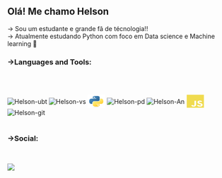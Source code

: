 ## Olá! Me chamo Helson   

-> Sou um estudante e grande fã de técnologia!!<br>
-> Atualmente estudando Python com foco em Data science e Machine learning 🧠<br>

<strong><h3>->Languages and Tools:</h3></strong><br>
<div style="display: inline_block"><br>
    <img align="center" alt="Helson-ubt" height="30" widTth="40" src="https://cdn.jsdelivr.net/gh/devicons/devicon/icons/ubuntu/ubuntu-plain.svg">
    <img align="center" alt="Helson-vs" height="30" width="40" src="https://cdn.jsdelivr.net/gh/devicons/devicon/icons/vscode/vscode-original.svg">   
    <img align="center" alt="Helson-Py" height="30" width="40" src="https://raw.githubusercontent.com/devicons/devicon/master/icons/python/python-original.svg">
    <img align="center" alt="Helson-pd" height="30" width="40" src="https://cdn.jsdelivr.net/gh/devicons/devicon/icons/pandas/pandas-original.svg">
    <img align="center" alt="Helson-An" height="30" width="40" src="https://cdn.jsdelivr.net/gh/devicons/devicon/icons/anaconda/anaconda-original.svg">
    <img align="center" alt="Helson-Js" height="30" width="40" src="https://raw.githubusercontent.com/devicons/devicon/master/icons/javascript/javascript-plain.svg">
    <img align="center" alt="Helson-git" height="30" width="40" src="https://cdn.jsdelivr.net/gh/devicons/devicon/icons/git/git-original.svg">
</div><br>
<!–-Todos os icones foram retirados do site "https://devicon.dev/"-->

<strong><h3>->Social:</h3></strong><br> 
<div>    
<a href="https://linktr.ee/nosleholiver" target="_blank"><img src="https://img.shields.io/badge/linktree-1de9b6?style=for-the-badge&logo=linktree&logoColor=white" target="_blank"></a>
</div>
